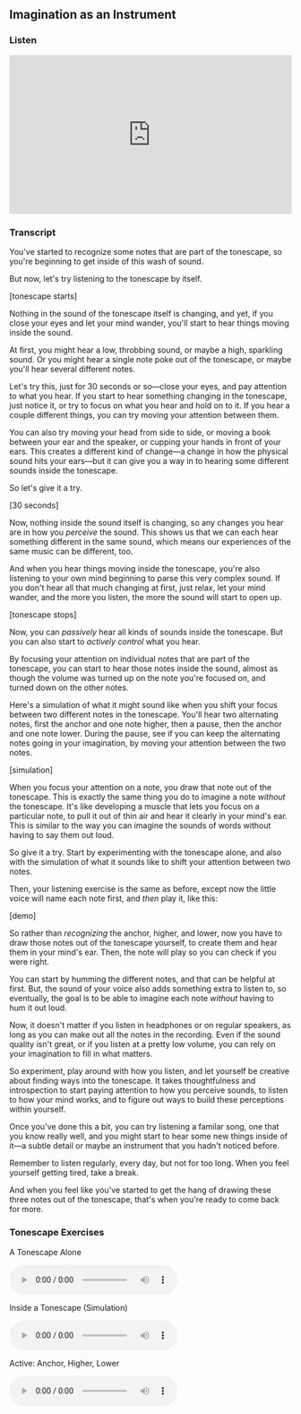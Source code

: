 ## Imagination as an Instrument



### Listen

<style>
.embed-container {
    position: relative;
    padding-bottom: 56.25%;
    height: 0;
    overflow: hidden;
    max-width: 100%;
  }
  iframe{
    position: absolute;
    top: 0;
    left: 0;
    width: 100%;
    height: 100%;
  }
</style>
<div class='embed-container'>
  <iframe src='https://www.youtube.com/embed/yHrlZyZFZDk?rel=0' frameborder='0' allowfullscreen></iframe>
</div>



### Transcript

You've started to recognize some notes that are part of the tonescape, so you're beginning to get inside of this wash of sound. 

But now, let's try listening to the tonescape by itself. 

[tonescape starts]

Nothing in the sound of the tonescape itself is changing, and yet, if you close your eyes and let your mind wander, you'll start to hear things moving inside the sound.

At first, you might hear a low, throbbing sound, or maybe a high, sparkling sound. Or you might hear a single note poke out of the tonescape, or maybe you'll hear several different notes. 

Let's try this, just for 30 seconds or so&mdash;close your eyes, and pay attention to what you hear. If you start to hear something changing in the tonescape, just notice it, or try to focus on what you hear and hold on to it. If you hear a couple different things, you can try moving your attention between them.

You can also try moving your head from side to side, or moving a book between your ear and the speaker, or cupping your hands in front of your ears. This creates a different kind of change&mdash;a change in how the physical sound hits your ears&mdash;but it can give you a way in to hearing some different sounds inside the tonescape. 

So let's give it a try.

[30 seconds]

Now, nothing inside the sound itself is changing, so any changes you hear are in how you *perceive* the sound. This shows us that we can each hear something different in the same sound, which means our experiences of the same music can be different, too.

And when you hear things moving inside the tonescape, you're also listening to your own mind beginning to parse this very complex sound. If you don't hear all that much changing at first, just relax, let your mind wander, and the more you listen, the more the sound will start to open up.

[tonescape stops]

Now, you can *passively* hear all kinds of sounds inside the tonescape. But you can also start to *actively control* what you hear.

By focusing your attention on individual notes that are part of the tonescape, you can start to hear those notes inside the sound, almost as though the volume was turned up on the note you're focused on, and turned down on the other notes.

Here's a simulation of what it might sound like when you shift your focus between two different notes in the tonescape. You'll hear two alternating notes, first the anchor and one note higher, then a pause, then the anchor and one note lower. During the pause, see if you can keep the alternating notes going in your imagination, by moving your attention between the two notes.

[simulation]

When you focus your attention on a note, you draw that note out of the tonescape. This is exactly the same thing you do to imagine a note *without* the tonescape. It's like developing a muscle that lets you focus on a particular note, to pull it out of thin air and hear it clearly in your mind's ear. This is similar to the way you can imagine the sounds of words without having to say them out loud. 

So give it a try. Start by experimenting with the tonescape alone, and also with the simulation of what it sounds like to shift your attention between two notes.

Then, your listening exercise is the same as before, except now the little voice will name each note first, and *then* play it, like this:

[demo]

So rather than *recognizing* the anchor, higher, and lower, now you have to draw those notes out of the tonescape yourself, to create them and hear them in your mind's ear. Then, the note will play so you can check if you were right.

You can start by humming the different notes, and that can be helpful at first. But, the sound of your voice also adds something extra to listen to, so eventually, the goal is to be able to imagine each note *without* having to hum it out loud.

Now, it doesn't matter if you listen in headphones or on regular speakers, as long as you can make out all the notes in the recording. Even if the sound quality isn't great, or if you listen at a pretty low volume, you can rely on your imagination to fill in what matters.

So experiment, play around with how you listen, and let yourself be creative about finding ways into the tonescape. It takes thoughtfulness and introspection to start paying attention to how you perceive sounds, to listen to how your mind works, and to figure out ways to build these perceptions within yourself.

Once you've done this a bit, you can try listening a familar song, one that you know really well, and you might start to hear some new things inside of it&mdash;a subtle detail or maybe an instrument that you hadn't noticed before.

Remember to listen regularly, every day, but not for too long. When you feel yourself getting tired, take a break.

And when you feel like you've started to get the hang of drawing these three notes out of the tonescape, that's when you're ready to come back for more.




### Tonescape Exercises

A Tonescape Alone

<audio controls src="../media/group_1_neutral.mp3"></audio>



Inside a Tonescape (Simulation)

<audio controls src="../media/inside_a_tonescape.mp3"></audio>



Active: Anchor, Higher, Lower

<audio controls src="../media/tonescapes_3.mp3"></audio>
